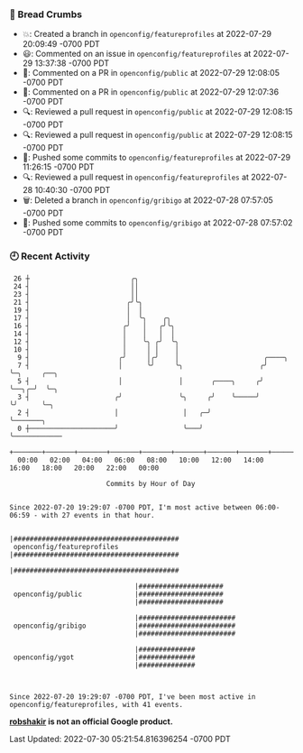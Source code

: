 ### 🍞 Bread Crumbs

 * 💥: Created a branch in `openconfig/featureprofiles` at 2022-07-29 20:09:49 -0700 PDT
 * 😃: Commented on an issue in `openconfig/featureprofiles` at 2022-07-29 13:37:38 -0700 PDT
 * 💬: Commented on a PR in  `openconfig/public` at 2022-07-29 12:08:05 -0700 PDT
 * 💬: Commented on a PR in  `openconfig/public` at 2022-07-29 12:07:36 -0700 PDT
 * 🔍: Reviewed a pull request in  `openconfig/public` at 2022-07-29 12:08:15 -0700 PDT
 * 🔍: Reviewed a pull request in  `openconfig/public` at 2022-07-29 12:08:15 -0700 PDT
 * 🚢: Pushed some commits to `openconfig/featureprofiles` at 2022-07-29 11:26:15 -0700 PDT
 * 🔍: Reviewed a pull request in  `openconfig/featureprofiles` at 2022-07-28 10:40:30 -0700 PDT
 * 🗑: Deleted a branch in `openconfig/gribigo` at 2022-07-28 07:57:05 -0700 PDT
 * 🚢: Pushed some commits to `openconfig/gribigo` at 2022-07-28 07:57:02 -0700 PDT

### 🕘 Recent Activity
```
 26 ┼                         ╭╮
 24 ┤                         ││
 23 ┤                         ││
 21 ┤                        ╭╯╰╮
 19 ┤                        │  │
 17 ┤                        │  ╰╮    ╭╮
 16 ┤                       ╭╯   │   ╭╯╰╮
 14 ┤                       │    │   │  │
 12 ┤                       │    ╰╮ ╭╯  ╰╮
 10 ┤                       │     │ │    │
  9 ┤                      ╭╯     │╭╯    │                     ╭────╮
  7 ┤                      │      ╰╯     ╰╮                   ╭╯    ╰─╮     ╭──╮
  5 ┤                      │              │       ╭────╮     ╭╯       ╰──╮╭─╯  ╰─╮
  3 ┤                     ╭╯              ╰╮     ╭╯    ╰─────╯           ╰╯      ╰─╮
  2 ┤                     │                │   ╭─╯                                 ╰───────╮
  0 ┼─────────────────────╯                ╰───╯                                           ╰────────────
    +───────+───────+───────+───────+───────+───────+───────+───────+───────+───────+───────+───────+────
  00:00   02:00   04:00   06:00   08:00   10:00   12:00   14:00   16:00   18:00   20:00   22:00   00:00   

						Commits by Hour of Day


Since 2022-07-20 19:29:07 -0700 PDT, I'm most active between 06:00-06:59 - with 27 events in that hour.

```



```
                               |#########################################
 openconfig/featureprofiles    |#########################################
                               |#########################################

                               |#####################
 openconfig/public             |#####################
                               |#####################

                               |########################
 openconfig/gribigo            |########################
                               |########################

                               |##############
 openconfig/ygot               |##############
                               |##############



Since 2022-07-20 19:29:07 -0700 PDT, I've been most active in openconfig/featureprofiles, with 41 events.

```
**[robshakir](mailto:robjs@google.com) is not an official Google product.**  


Last Updated: 2022-07-30 05:21:54.816396254 -0700 PDT
